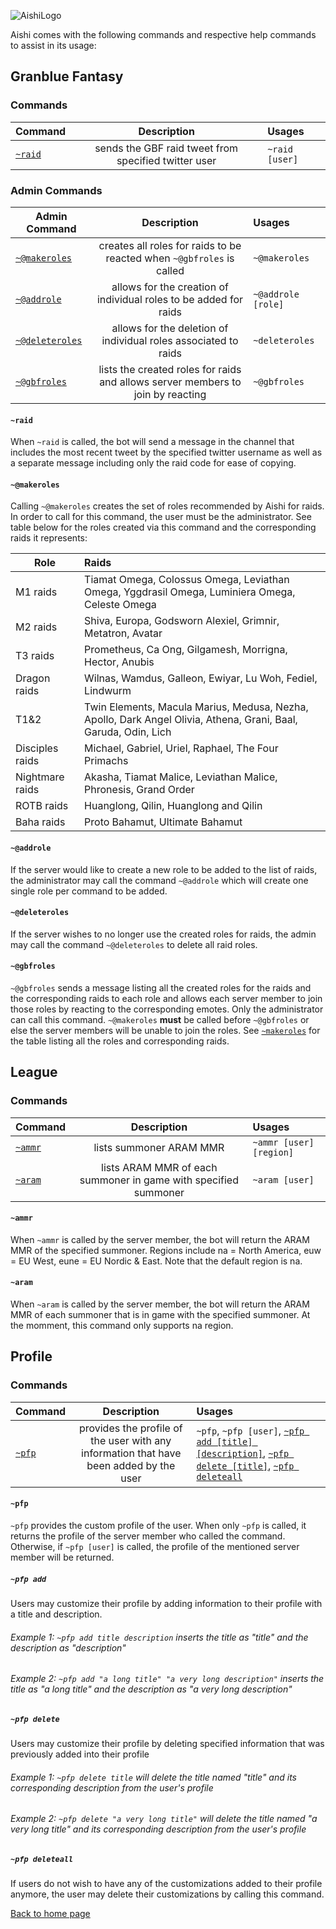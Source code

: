 ![AishiLogo](https://user-images.githubusercontent.com/67992204/103492314-01a8cd00-4df8-11eb-81e4-5e0d6358e108.png)


Aishi comes with the following commands and respective help commands to assist in its usage:

## **Granblue Fantasy**
### Commands

|Command                                                 |Description                                         |Usages            |
|---|:---:|:---|
|[`~raid`](https://ailurose.github.io/aishi/commands#raid)|sends the GBF raid tweet from specified twitter user|`~raid [user]`    |

### **Admin Commands**

|Admin Command  |Description                                                                    |Usages            |
|---|:---:|:---|
|[`~@makeroles`](https://ailurose.github.io/aishi/commands#makeroles)    |creates all roles for raids to be reacted when `~@gbfroles` is called          |`~@makeroles`     |
|[`~@addrole`](https://ailurose.github.io/aishi/commands#addrole)        |allows for the creation of individual roles to be added for raids              |`~@addrole [role]`|
|[`~@deleteroles`](https://ailurose.github.io/aishi/commands#deleteroles)|allows for the deletion of individual roles associated to raids                |`~deleteroles`    |
|[`~@gbfroles`](https://ailurose.github.io/aishi/commands#gbfroles)      |lists the created roles for raids and allows server members to join by reacting|`~@gbfroles`      |

#### `~raid`
When `~raid` is called, the bot will send a message in the channel that includes the most recent tweet by the specified twitter username as well as a separate message including only the raid code for ease of copying.

#### `~@makeroles`
Calling `~@makeroles` creates the set of roles recommended by Aishi for raids. In order to call for this command, the user must be the administrator. See table below for the roles created via this command and the corresponding raids it represents:

|Role|Raids|
|---|:---|
|M1 raids       |Tiamat Omega, Colossus Omega, Leviathan Omega, Yggdrasil Omega, Luminiera Omega, Celeste Omega                 |
|M2 raids       |Shiva, Europa, Godsworn Alexiel, Grimnir, Metatron, Avatar                                                     |
|T3 raids       |Prometheus, Ca Ong, Gilgamesh, Morrigna, Hector, Anubis                                                        |
|Dragon raids   |Wilnas, Wamdus, Galleon, Ewiyar, Lu Woh, Fediel, Lindwurm                                                      |
|T1&2           |Twin Elements, Macula Marius, Medusa, Nezha, Apollo, Dark Angel Olivia, Athena, Grani, Baal, Garuda, Odin, Lich|
|Disciples raids|Michael, Gabriel, Uriel, Raphael, The Four Primachs                                                            |
|Nightmare raids|Akasha, Tiamat Malice, Leviathan Malice, Phronesis, Grand Order                                                |
|ROTB raids     |Huanglong, Qilin, Huanglong and Qilin                                                                          |
|Baha raids     |Proto Bahamut, Ultimate Bahamut                                                                                |

#### `~@addrole`
If the server would like to create a new role to be added to the list of raids, the administrator may call the command `~@addrole` which will create one single role per command to be added.

#### `~@deleteroles`
If the server wishes to no longer use the created roles for raids, the admin may call the command `~@deleteroles` to delete all raid roles.

#### `~@gbfroles`
`~@gbfroles` sends a message listing all the created roles for the raids and the corresponding raids to each role and allows each server member to join those roles by reacting to the corresponding emotes. Only the administrator can call this command. `~@makeroles` **must** be called before `~@gbfroles` or else the server members will be unable to join the roles. See [`~makeroles`](https://ailurose.github.io/aishi/commands#makeroles) for the table listing all the roles and corresponding raids.



## **League**
### Commands

|Command                                                  |Description                                                    |Usages                 |
|---|:---:|:---|
|[`~ammr`](https://ailurose.github.io/aishi/commands#ammr)|lists summoner ARAM MMR                                        |`~ammr [user] [region]`|
|[`~aram`](https://ailurose.github.io/aishi/commands#aram)|lists ARAM MMR of each summoner in game with specified summoner|`~aram [user]`|

#### `~ammr`
When `~ammr` is called by the server member, the bot will return the ARAM MMR of the specified summoner. Regions include na = North America, euw = EU West, eune = EU Nordic & East. Note that the default region is na.

#### `~aram`
When `~aram` is called by the server member, the bot will return the ARAM MMR of each summoner that is in game with the specified summoner. At the momment, this command only supports na region.

## **Profile**
### Commands

|Command|Description                                                                          |Usages                                                         |
|---|:---:|:---|
|[`~pfp`](https://ailurose.github.io/aishi/commands#pfp)|provides the profile of the user with any information that have been added by the user|`~pfp`, `~pfp [user]`, [`~pfp add [title] [description]`](https://ailurose.github.io/aishi/commands#pfp-add), [`~pfp delete [title]`](https://ailurose.github.io/aishi/commands#pfp-delete), [`~pfp deleteall`](https://ailurose.github.io/aishi/commands#pfp-deleteall)|

#### `~pfp`
`~pfp` provides the custom profile of the user. When only `~pfp` is called, it returns the profile of the server member who called the command. Otherwise, if `~pfp [user]` is called, the profile of the mentioned server member will be returned.
##### `~pfp add`
Users may customize their profile by adding information to their profile with a title and description.
###### Example 1: `~pfp add title description` inserts the title as "title" and the description as "description"
###### Example 2: `~pfp add "a long title" "a very long description"` inserts the title as "a long title" and the description as "a very long description"
##### `~pfp delete`
Users may customize their profile by deleting specified information that was previously added into their profile
###### Example 1: `~pfp delete title` will delete the title named "title" and its corresponding description from the user's profile
###### Example 2: `~pfp delete "a very long title"` will delete the title named "a very long title" and its corresponding description from the user's profile
##### `~pfp deleteall`
If users do not wish to have any of the customizations added to their profile anymore, the user may delete their customizations by calling this command.



[Back to home page](https://ailurose.github.io/aishi/)
